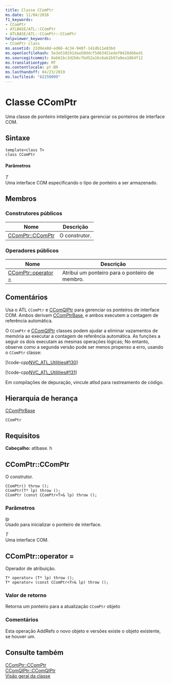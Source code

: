 ```yaml
---
title: Classe CComPtr
ms.date: 11/04/2016
f1_keywords:
- CComPtr
- ATLBASE/ATL::CComPtr
- ATLBASE/ATL::CComPtr::CComPtr
helpviewer_keywords:
- CComPtr class
ms.assetid: 22d9ea8d-ed66-4c34-940f-141db11e83bd
ms.openlocfilehash: 5e3e510291daa50ddcf5d63451edef0428d66ed1
ms.sourcegitcommit: 0ab61bc3d2b6cfbd52a16c6ab2b97a8ea1864f12
ms.translationtype: MT
ms.contentlocale: pt-BR
ms.lasthandoff: 04/23/2019
ms.locfileid: "62259099"
---
```

# <a name="ccomptr-class"></a>Classe CComPtr

Uma classe de ponteiro inteligente para gerenciar os ponteiros de interface COM.

## <a name="syntax"></a>Sintaxe

```
template<class T>
class CComPtr
```

#### <a name="parameters"></a>Parâmetros

*T*<br/>
Uma interface COM especificando o tipo de ponteiro a ser armazenado.

## <a name="members"></a>Membros

### <a name="public-constructors"></a>Construtores públicos

|Nome|Descrição|
|----------|-----------------|
|[CComPtr::CComPtr](#ccomptr)|O construtor.|

### <a name="public-operators"></a>Operadores públicos

|Nome|Descrição|
|----------|-----------------|
|[CComPtr::operator =](#operator_eq)|Atribui um ponteiro para o ponteiro de membro.|

## <a name="remarks"></a>Comentários

Usa o ATL `CComPtr` e [CComQIPtr](../../atl/reference/ccomqiptr-class.md) para gerenciar os ponteiros de interface COM. Ambos derivam [CComPtrBase](../../atl/reference/ccomptrbase-class.md), e ambos executem a contagem de referência automática.

O `CComPtr` e [CComQIPtr](../../atl/reference/ccomqiptr-class.md) classes podem ajudar a eliminar vazamentos de memória ao executar a contagem de referência automática.  As funções a seguir os dois executam as mesmas operações lógicas; No entanto, observe como a segunda versão pode ser menos propenso a erro, usando o `CComPtr` classe:

[!code-cpp[NVC_ATL_Utilities#130](../../atl/codesnippet/cpp/ccomptr-class_1.cpp)]

[!code-cpp[NVC_ATL_Utilities#131](../../atl/codesnippet/cpp/ccomptr-class_2.cpp)]

Em compilações de depuração, vincule atlsd para rastreamento de código.

## <a name="inheritance-hierarchy"></a>Hierarquia de herança

[CComPtrBase](../../atl/reference/ccomptrbase-class.md)

`CComPtr`

## <a name="requirements"></a>Requisitos

**Cabeçalho:** atlbase. h

##  <a name="ccomptr"></a>  CComPtr::CComPtr

O construtor.

```
CComPtr() throw ();
CComPtr(T* lp) throw ();
CComPtr (const CComPtr<T>& lp) throw ();
```

### <a name="parameters"></a>Parâmetros

*lp*<br/>
Usado para inicializar o ponteiro de interface.

*T*<br/>
Uma interface COM.

##  <a name="operator_eq"></a>  CComPtr::operator =

Operador de atribuição.

```
T* operator= (T* lp) throw ();
T* operator= (const CComPtr<T>& lp) throw ();
```

### <a name="return-value"></a>Valor de retorno

Retorna um ponteiro para a atualização `CComPtr` objeto

### <a name="remarks"></a>Comentários

Esta operação AddRefs o novo objeto e versões existe o objeto existente, se houver um.

## <a name="see-also"></a>Consulte também

[CComPtr::CComPtr](#ccomptr)<br/>
[CComQIPtr::CComQIPtr](../../atl/reference/ccomqiptr-class.md#ccomqiptr)<br/>
[Visão geral da classe](../../atl/atl-class-overview.md)
